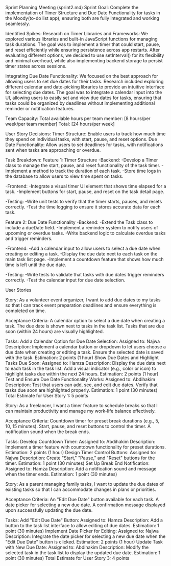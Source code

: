Sprint Planning Meeting (sprint2.md)
Sprint Goal:
Complete the implementation of Timer Structure and Due Date Functionality for tasks in the Moody(to-do list app), 
ensuring both are fully integrated and working seamlessly.

Identified Spikes:
Research on Timer Libraries and Frameworks: We explored various libraries and built-in JavaScript functions for 
managing task durations. The goal was to implement a timer that could start, pause, and reset efficiently while 
ensuring persistence across app restarts. After evaluating different options, we decided to use setInterval() for 
its flexibility and minimal overhead, while also implementing backend storage to persist timer states across sessions.

Integrating Due Date Functionality: We focused on the best approach for allowing users to set due dates for their tasks. 
Research included exploring different calendar and date-picking libraries to provide an intuitive interface for selecting 
due dates. The goal was to integrate a calendar input into the UI, allowing users to easily set and view due dates for tasks, 
ensuring that tasks could be organized by deadlines without implementing additional reminder or notification features.

Team Capacity:
Total available hours per team member: [8 hours/per week/per team member] 
Total: [24 hours/per week]

User Story Decisions:
Timer Structure: Enable users to track how much time they spend on individual tasks, with start, pause, and reset options.
Due Date Functionality: Allow users to set deadlines for tasks, with notifications sent when tasks are approaching or overdue.

Task Breakdown:
Feature 1: Timer Structure
-Backend:
  -Develop a Timer class to manage the start, pause, and reset functionality of the task timer.
  -Implement a method to track the duration of each task.
  -Store time logs in the database to allow users to view time spent on tasks.

-Frontend:
  -Integrate a visual timer UI element that shows time elapsed for a task.
  -Implement buttons for start, pause, and reset on the task detail page.

-Testing:
  -Write unit tests to verify that the timer starts, pauses, and resets correctly.
  -Test the time logging to ensure it stores accurate data for each task.

Feature 2: Due Date Functionality
-Backend:
  -Extend the Task class to include a dueDate field.
  -Implement a reminder system to notify users of upcoming or overdue tasks.
  -Write backend logic to calculate overdue tasks and trigger reminders.

-Frontend:
  -Add a calendar input to allow users to select a due date when creating or editing a task.
  -Display the due date next to each task on the main task list page.
  -Implement a countdown feature that shows how much time is left until the due date.

-Testing:
  -Write tests to validate that tasks with due dates trigger reminders correctly.
  -Test the calendar input for due date selection.


User Stories

Story:
As a volunteer event organizer, I want to add due dates to my tasks so that I can track event preparation deadlines and ensure everything is completed on time.

Acceptance Criteria:  A calendar option to select a due date when creating a task. The due date is shown next to tasks in the task list. Tasks that are due soon (within 24 hours) are visually highlighted.

Tasks:  Add a Calendar Option for Due Date Selection:  Assigned to: Najwa Description: Implement a calendar button or dropdown to let users choose a due date when creating or editing a task. Ensure the selected date is saved with the task. Estimation: 2 points (1 hour) Show Due Dates and Highlight Tasks Due Soon:  Assigned to: Hamza Description: Display the due date next to each task in the task list. Add a visual indicator (e.g., color or icon) to highlight tasks due within the next 24 hours. Estimation: 2 points (1 hour) Test and Ensure Due Date Functionality Works:  Assigned to: Abdihakim Description: Test that users can add, see, and edit due dates. Verify that tasks due soon are highlighted properly. Estimation: 1 point (30 minutes) Total Estimate for User Story 1: 5 points

Story:
As a freelancer, I want a timer feature to schedule breaks so that I can maintain productivity and manage my work-life balance effectively.

Acceptance Criteria:  Countdown timer for preset break durations (e.g., 5, 10, 15 minutes). Start, pause, and reset buttons to control the timer. A notification sound when the break ends.

Tasks:  Develop Countdown Timer:  Assigned to: Abdihakim Description: Implement a timer feature with countdown functionality for preset durations. Estimation: 2 points (1 hour) Design Timer Control Buttons:  Assigned to: Najwa Description: Create "Start," "Pause," and "Reset" buttons for the timer. Estimation: 1 point (30 minutes) Set Up Break End Notification:  Assigned to: Hamza Description: Add a notification sound and message when the timer ends. Estimation: 1 point (30 minutes)

Story:
As a parent managing family tasks, I want to update the due dates of existing tasks so that I can accommodate changes in plans or priorities.

Acceptance Criteria:  An "Edit Due Date" button available for each task. A date picker for selecting a new due date. A confirmation message displayed upon successfully updating the due date.

Tasks:  Add "Edit Due Date" Button:  Assigned to: Hamza Description: Add a button to the task list interface to allow editing of due dates. Estimation: 1 point (30 minutes) Implement Date Picker for Editing:  Assigned to: Najwa Description: Integrate the date picker for selecting a new due date when the "Edit Due Date" button is clicked. Estimation: 2 points (1 hour) Update Task with New Due Date:  Assigned to: Abdihakim Description: Modify the selected task in the task list to display the updated due date. Estimation: 1 point (30 minutes) Total Estimate for User Story 3: 4 points






